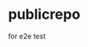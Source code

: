 # publicrepo
for e2e test






































































































































































































































































































































































































































































































































































































































































































































































































































































































































































